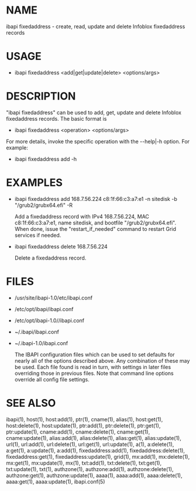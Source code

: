 # NAME

ibapi fixedaddress - create, read, update and delete Infoblox fixedaddress records

# USAGE

- ibapi fixedaddress &lt;add|get|update|delete> &lt;options/args>

# DESCRIPTION

"ibapi fixedaddress" can be used to add, get, update and delete Infoblox
fixedaddress records.  The basic format is

- ibapi fixedaddress &lt;operation> &lt;options/args>

For more details, invoke the specific operation
with the --help|-h option. For example:

- ibapi fixedaddress add -h

# EXAMPLES

- ibapi fixedaddress add 168.7.56.224 c8:1f:66:c3:a7:e1 -n sitedisk -b "/grub2/grubx64.efi" -R

    Add a fixedaddress record with IPv4 168.7.56.224, MAC c8:1f:66:c3:a7:e1, name
    sitedisk, and bootfile "/grub2/grubx64.efi".  When done, issue the
    "restart\_if\_needed" command to restart Grid services if needed.

- ibapi fixedaddress delete 168.7.56.224

    Delete a fixedaddress record.

# FILES

- /usr/site/ibapi-1.0/etc/ibapi.conf
- /etc/opt/ibapi/ibapi.conf
- /etc/opt/ibapi-1.0//ibapi.conf
- ~/.ibapi/ibapi.conf
- ~/.ibapi-1.0/ibapi.conf

    The IBAPI configuration files which can be used to
    set defaults for nearly all of the options described above.
    Any combination of these may be used.
    Each file found is read in turn, with settings in later files
    overriding those in previous files.  Note that command line
    options override all config file settings.

# SEE ALSO

ibapi(1),
host(1),
host:add(1),
ptr(1),
cname(1),
alias(1),
host:get(1),
host:delete(1),
host:update(1),
ptr:add(1),
ptr:delete(1),
ptr:get(1),
ptr:update(1),
cname:add(1),
cname:delete(1),
cname:get(1),
cname:update(1),
alias:add(1),
alias:delete(1),
alias:get(1),
alias:update(1),
url(1),
url:add(1),
url:delete(1),
url:get(1),
url:update(1),
a(1),
a:delete(1),
a:get(1),
a:update(1),
a:add(1),
fixedaddress:add(1),
fixedaddress:delete(1),
fixedaddress:get(1),
fixedaddress:update(1),
grid(1),
mx:add(1),
mx:delete(1),
mx:get(1),
mx:update(1),
mx(1),
txt:add(1),
txt:delete(1),
txt:get(1),
txt:update(1),
txt(1),
authzone(1),
authzone:add(1),
authzone:delete(1),
authzone:get(1),
authzone:update(1),
aaaa(1),
aaaa:add(1),
aaaa:delete(1),
aaaa:get(1),
aaaa:update(1),
ibapi.conf(5)
